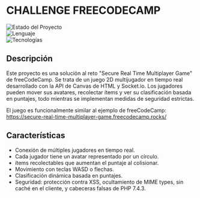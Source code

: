 # CHALLENGE FREECODECAMP

![Estado del Proyecto](https://img.shields.io/badge/Estado-Completado-green.svg)  
![Lenguaje](https://img.shields.io/badge/Lenguaje-JavaScript-yellow.svg)  
![Tecnologías](https://img.shields.io/badge/Tecnologías-Node.js%20|%20Socket.io-blue.svg)

## Descripción

Este proyecto es una solución al reto "Secure Real Time Multiplayer Game" de freeCodeCamp. Se trata de un juego 2D multijugador en tiempo real desarrollado con la API de Canvas de HTML y Socket.io. Los jugadores pueden mover sus avatares, recolectar ítems y ver su clasificación basada en puntajes, todo mientras se implementan medidas de seguridad estrictas.

El juego es funcionalmente similar al ejemplo de freeCodeCamp: https://secure-real-time-multiplayer-game.freecodecamp.rocks/

## Características

- Conexión de múltiples jugadores en tiempo real.
- Cada jugador tiene un avatar representado por un círculo.
- ítems recolectables que aumentan el puntaje al colisionar.
- Movimiento con teclas WASD o flechas.
- Clasificación dinámica basada en puntajes.
- Seguridad: protección contra XSS, ocultamiento de MIME types, sin caché en el cliente, y cabeceras falsas de PHP 7.4.3.

